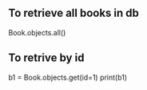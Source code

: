 ## To retrieve all books in db
Book.objects.all()

## To retrive by id 
b1 = Book.objects.get(id=1)
print(b1)